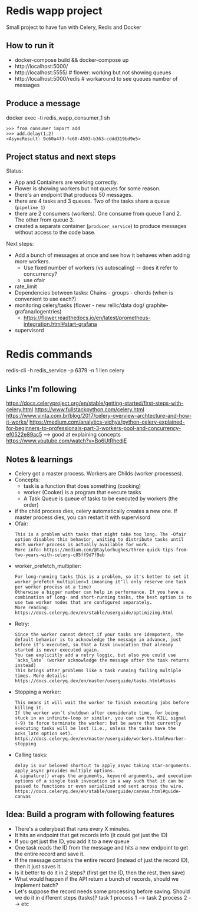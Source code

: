 # Redis wapp project

Small project to have fun with Celery, Redis and Docker

## How to run it
- docker-compose build && docker-compose up
- http://localhost:5000/
- http://localhost:5555/  # flower: working but not showing queues
- http://localhost:5000/redis  # workaround to see queues number of messages

## Produce a message
docker exec -ti redis_wapp_consumer_1 sh
```
>>> from consumer import add
>>> add.delay(1,2)
<AsyncResult: 9c60a4f3-fc68-4503-b363-cddd319bd9e5>
```

## Project status and next steps

Status:
- App and Containers are working correctly.
- Flower is showing workers but not queues for some reason.
- there's an endpoint that produces 50 messages.
- there are 4 tasks and 3 queues. Two of the tasks share a queue (`pipeline_1`)
- there are 2 consumers (workers). One consume from queue 1 and 2. The other from queue 3.
- created a separate container (`producer_service`) to produce messages without access to the code base.

Next steps:
- Add a bunch of messages at once and see how it behaves when adding more workers.
  * Use fixed number of workers (vs autoscaling)  -- does it refer to concurrency?
  * use ofair
- rate_limit
- Dependencies between tasks: Chains - groups - chords  (when is convenient to use each?)
- monitoring celery/tasks (flower - new rellic/data dog/ graphite-grafana/logentries)
  * https://flower.readthedocs.io/en/latest/prometheus-integration.html#start-grafana
- supervisord


# Redis commands
redis-cli -h redis_service -p 6379 -n 1 llen celery


## Links I'm following
https://docs.celeryproject.org/en/stable/getting-started/first-steps-with-celery.html
https://www.fullstackpython.com/celery.html
https://www.vinta.com.br/blog/2017/celery-overview-archtecture-and-how-it-works/
https://medium.com/analytics-vidhya/python-celery-explained-for-beginners-to-professionals-part-3-workers-pool-and-concurrency-ef0522e89ac5  --> good at explaining concepts
https://www.youtube.com/watch?v=Bo6UtRhedjE


## Notes & learnings
* Celery got a master process. Workers are Childs (worker processes).
* Concepts:
  - task is a function that does something (cooking)
  - worker (Cooker) is a program that execute tasks
  - A Task Queue is queue of tasks to be executed by workers (the order)
* if the child process dies, celery automatically creates a new one. If master process dies, you can restart it with supervisord
* Ofair: 
  ```By default, preforking Celery workers distribute tasks to their worker processes (child) as soon as they are received, regardless of whether the process is currently busy with other tasks.
  This is a problem with tasks that might take too long. The -Ofair option disables this behavior, waiting to distribute tasks until each worker process is actually available for work.
  More info: https://medium.com/@taylorhughes/three-quick-tips-from-two-years-with-celery-c05ff9d7f9eb
  ```
* worker_prefetch_multiplier: 
  ```The prefetch limit is a limit for the number of tasks (messages) a worker can reserve for itself (messages are available in memory).
  For long-running tasks this is a problem, so it's better to set it worker_prefetch_multiplier=1 (meaning it’ll only reserve one task per worker process at a time)
  Otherwise a bigger number can help in performance. If you have a combination of long- and short-running tasks, the best option is to use two worker nodes that are configured separately.
  More reading: https://docs.celeryq.dev/en/stable/userguide/optimizing.html
  ```
* Retry: 
  ```Ideally task functions should be idempotent: meaning the function won’t cause unintended effects even if called multiple times with the same arguments.
  Since the worker cannot detect if your tasks are idempotent, the default behavior is to acknowledge the message in advance, just before it’s executed, so that a task invocation that already started is never executed again.
  You can explicitly add a retry loggic, but also you could use `acks_late` (worker acknowledge the message after the task returns instead)
  This brings other problems like a task running failing multiple times. More details: https://docs.celeryq.dev/en/master/userguide/tasks.html#tasks
  ```
* Stopping a worker: 
  ```Shutdown should be accomplished using the TERM signal (kill -15) so it gracefully kill the process.
  This means it will wait the worker to finish executing jobs before killing it.
  If the worker won’t shutdown after considerate time, for being stuck in an infinite-loop or similar, you can use the KILL signal (-9) to force terminate the worker: but be aware that currently executing tasks will be lost (i.e., unless the tasks have the acks_late option set).
  https://docs.celeryq.dev/en/master/userguide/workers.html#worker-stopping
  ```
* Calling tasks: 
  ```
  delay is our beloved shortcut to apply_async taking star-arguments. apply_async provides multiple options.
  A signature() wraps the arguments, keyword arguments, and execution options of a single task invocation in a way such that it can be passed to functions or even serialized and sent across the wire.
  https://docs.celeryq.dev/en/stable/userguide/canvas.html#guide-canvas
  ```

## Idea: Build a program with following features
  - There's a celerybeat that runs every X minutes.
  - It hits an endpoint that get records info (it could get just the ID)
  - If you get just the ID, you add it to a new queue
  - One task reads the ID from the message and hits a new endpoint to get the entire record and save it.
  - If the message contains the entire record (instead of just the record ID), then it just saves it.
  - Is it better to do it in 2 steps? (first get the ID, then the rest, then save)
  - What would happen if the API return a bunch of records, should we implement batch?
  - Let's suppose the record needs some processing before saving. Should we do it in different steps (tasks)? task 1 process 1 --> task 2 process 2 --> etc
